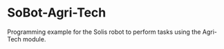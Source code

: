 # SoBot-Agri-Tech
 Programming example for the Solis robot to perform tasks using the Agri-Tech module.
